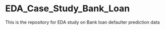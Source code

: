 # EDA_Case_Study_Bank_Loan
This is the repository for EDA study on Bank loan defaulter prediction data
